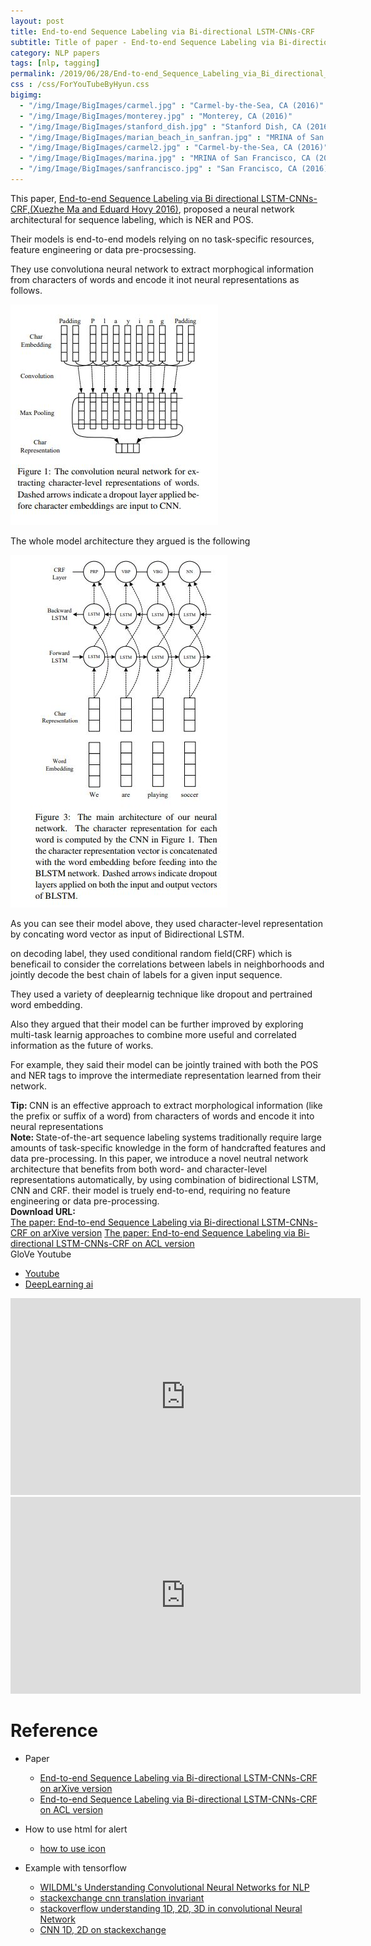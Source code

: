 ```yaml
---
layout: post
title: End-to-end Sequence Labeling via Bi-directional LSTM-CNNs-CRF
subtitle: Title of paper - End-to-end Sequence Labeling via Bi-directional LSTM-CNNs-CRF
category: NLP papers
tags: [nlp, tagging]
permalink: /2019/06/28/End-to-end_Sequence_Labeling_via_Bi_directional_LSTM-CNNs_CRF/
css : /css/ForYouTubeByHyun.css
bigimg: 
  - "/img/Image/BigImages/carmel.jpg" : "Carmel-by-the-Sea, CA (2016)"
  - "/img/Image/BigImages/monterey.jpg" : "Monterey, CA (2016)"
  - "/img/Image/BigImages/stanford_dish.jpg" : "Stanford Dish, CA (2016)"
  - "/img/Image/BigImages/marian_beach_in_sanfran.jpg" : "MRINA of San Francisco, CA (2016)"
  - "/img/Image/BigImages/carmel2.jpg" : "Carmel-by-the-Sea, CA (2016)"
  - "/img/Image/BigImages/marina.jpg" : "MRINA of San Francisco, CA (2016)"
  - "/img/Image/BigImages/sanfrancisco.jpg" : "San Francisco, CA (2016)"
---
```


This paper, [End-to-end Sequence Labeling via Bi directional LSTM-CNNs-CRF,(Xuezhe Ma and Eduard Hovy 2016)](https://www.aclweb.org/anthology/P16-1101), proposed a neural network architectural for sequence labeling, which is NER and POS.

Their models is end-to-end models relying on no task-specific resources, feature engineering or data pre-procsessing.

They use convolutiona neural network to extract morphogical information from characters of words and encode it inot neural representations as follows.

![](/img/Image/NaturalLanguageProcessing/NLPLabs/Paper_Investigation/tagging/2019-06-28-End-to-end_Sequence_Labeling_via_Bi_directional_LSTM-CNNs_CRF/CNN_with_char.JPG)

The whole model architecture they argued is the following

![](/img/Image/NaturalLanguageProcessing/NLPLabs/Paper_Investigation/tagging/2019-06-28-End-to-end_Sequence_Labeling_via_Bi_directional_LSTM-CNNs_CRF/BLSTM_CNN_CRF.JPG)

As you can see their model above, they used character-level representation by concating word vector as input of Bidirectional LSTM.

on decoding label, they used conditional random field(CRF) which is beneficail to consider the correlations between labels in neighborhoods and jointly decode the best chain of labels for a given input sequence.

They used a variety of deeplearnig technique like dropout and pertrained word embedding.

Also they argued that their model can be further improved by exploring multi-task learnig approaches to combine more useful and correlated information as the future of works. 

For example, they said their model can be jointly trained with both the POS and NER tags to improve the intermediate representation learned from their network.

<div class="alert alert-success" role="alert"><i class="fa fa-check-square-o"></i> <b>Tip: </b>
CNN is an effective approach to extract morphological information (like the prefix or suffix of a word) from characters of words and encode it into neural representations
</div>


<div class="alert alert-info" role="alert"><i class="fa fa-info-circle"></i> <b>Note: </b>
State-of-the-art sequence labeling systems traditionally require large amounts of task-specific knowledge in the form of handcrafted features and data pre-processing. In this paper, we introduce a novel neutral network architecture that benefits from both word- and character-level representations automatically, by using combination of bidirectional LSTM, CNN and CRF.
their model is truely end-to-end, requiring no feature engineering or data pre-processing.
</div>
  
  
<div class="alert alert-success" role="alert"><i class="fa fa-paperclip fa-lg"></i> <b>Download URL: </b><br>
  <a href="https://arxiv.org/abs/1603.01354">The paper: End-to-end Sequence Labeling via Bi-directional LSTM-CNNs-CRF on arXive version</a>
  <a href="https://www.aclweb.org/anthology/P16-1101">The paper: End-to-end Sequence Labeling via Bi-directional LSTM-CNNs-CRF on ACL version</a>
</div>



<div id="tutorial-section">

  <div id="tutorial-title">GloVe Youtube</div>

  <ul class="nav nav-pills">
    <li class="active"><a data-toggle="tab" href="#refrigerator">Youtube</a></li>
    <li><a data-toggle="tab" href="#refrigerator_concept">DeepLearning ai</a></li>
  </ul>

  <div class="tab-content">
    <div id="refrigerator" class="tab-pane fade in active">
      <iframe width="560" height="315" src="https://www.youtube.com/embed/BBYnIoGrf8Y" frameborder="0" allow="accelerometer; autoplay; encrypted-media; gyroscope; picture-in-picture" allowfullscreen></iframe>
    </div>
    <div id="refrigerator_concept" class="tab-pane fade">
      <iframe width="560" height="315" src="https://www.youtube.com/embed/ArPaAX_PhIs" frameborder="0" allow="accelerometer; autoplay; encrypted-media; gyroscope; picture-in-picture" allowfullscreen></iframe>
    </div>
  </div>
</div>

# Reference 

- Paper 
  - [End-to-end Sequence Labeling via Bi-directional LSTM-CNNs-CRF on arXive version](https://arxiv.org/abs/1603.01354)
  - [End-to-end Sequence Labeling via Bi-directional LSTM-CNNs-CRF on ACL version](https://www.aclweb.org/anthology/P16-1101)
 
- How to use html for alert
  - [how to use icon](http://idratherbewriting.com/documentation-theme-jekyll/mydoc_icons.html)
  
- Example with tensorflow
  - [WILDML's Understanding Convolutional Neural Networks for NLP](http://www.wildml.com/2015/11/understanding-convolutional-neural-networks-for-nlp/)
  - [stackexchange cnn translation invariant](https://stats.stackexchange.com/questions/208936/what-is-translation-invariance-in-computer-vision-and-convolutional-neural-netwo)
  - [stackoverflow understanding 1D, 2D, 3D in convolutional Neural Network](https://stackoverflow.com/questions/42883547/intuitive-understanding-of-1d-2d-and-3d-convolutions-in-convolutional-neural-n)
  - [CNN 1D, 2D on stackexchange](https://stats.stackexchange.com/questions/292751/is-a-1d-convolution-of-size-m-with-k-channels-the-same-as-a-2d-convolution-o)
  

